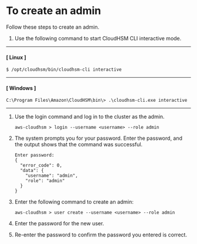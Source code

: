 # To create an admin<a name="create-admin-cloudhsm-cli"></a>

Follow these steps to create an admin\.

1. Use the following command to start CloudHSM CLI interactive mode\.

------
#### [ Linux ]

   ```
   $ /opt/cloudhsm/bin/cloudhsm-cli interactive
   ```

------
#### [ Windows ]

   ```
   C:\Program Files\Amazon\CloudHSM\bin\> .\cloudhsm-cli.exe interactive
   ```

------

1. Use the login command and log in to the cluster as the admin\.

   ```
   aws-cloudhsm > login --username <username> --role admin
   ```

1. The system prompts you for your password\. Enter the password, and the output shows that the command was successful\.

   ```
   Enter password:
   {
     "error_code": 0,
     "data": {
       "username": "admin",
       "role": "admin"
     }
   }
   ```

1. Enter the following command to create an admin:

   ```
   aws-cloudhsm > user create --username <username> --role admin
   ```

1. Enter the password for the new user\.

1. Re\-enter the password to confirm the password you entered is correct\.